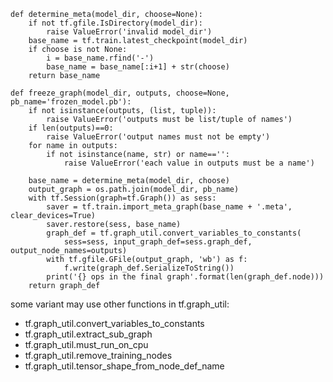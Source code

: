 ```
def determine_meta(model_dir, choose=None):
    if not tf.gfile.IsDirectory(model_dir):
        raise ValueError('invalid model_dir')
    base_name = tf.train.latest_checkpoint(model_dir)
    if choose is not None:
        i = base_name.rfind('-')
        base_name = base_name[:i+1] + str(choose)
    return base_name

def freeze_graph(model_dir, outputs, choose=None, pb_name='frozen_model.pb'):
    if not isinstance(outputs, (list, tuple)):
        raise ValueError('outputs must be list/tuple of names')
    if len(outputs)==0:
        raise ValueError('output names must not be empty')
    for name in outputs:
        if not isinstance(name, str) or name=='':
            raise ValueError('each value in outputs must be a name')

    base_name = determine_meta(model_dir, choose)
    output_graph = os.path.join(model_dir, pb_name)
    with tf.Session(graph=tf.Graph()) as sess:
        saver = tf.train.import_meta_graph(base_name + '.meta', clear_devices=True)
        saver.restore(sess, base_name)
        graph_def = tf.graph_util.convert_variables_to_constants(
            sess=sess, input_graph_def=sess.graph_def, output_node_names=outputs)
        with tf.gfile.GFile(output_graph, 'wb') as f:
            f.write(graph_def.SerializeToString())
        print('{} ops in the final graph'.format(len(graph_def.node)))
    return graph_def
```
some variant may use other functions in tf.graph_util:
* tf.graph_util.convert_variables_to_constants
* tf.graph_util.extract_sub_graph
* tf.graph_util.must_run_on_cpu
* tf.graph_util.remove_training_nodes
* tf.graph_util.tensor_shape_from_node_def_name
